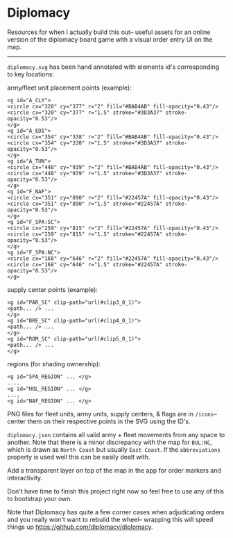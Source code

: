 # Diplomacy
Resources for when I actually build this out– useful assets for an online version of the diplomacy board game with a visual order entry UI on the map.

---

`diplomacy.svg` has been hand annotated with elements id's corresponding to key locations:

army/fleet unit placement points (example):

```
<g id="A_CLY">
<circle cx="320" cy="377" r="2" fill="#BAB4AB" fill-opacity="0.43"/>
<circle cx="320" cy="377" r="1.5" stroke="#3D3A37" stroke-opacity="0.53"/>
</g>
<g id="A_EDI">
<circle cx="354" cy="338" r="2" fill="#BAB4AB" fill-opacity="0.43"/>
<circle cx="354" cy="338" r="1.5" stroke="#3D3A37" stroke-opacity="0.53"/>
</g>
<g id="A_TUN">
<circle cx="448" cy="939" r="2" fill="#BAB4AB" fill-opacity="0.43"/>
<circle cx="448" cy="939" r="1.5" stroke="#3D3A37" stroke-opacity="0.53"/>
</g>
<g id="F_NAF">
<circle cx="351" cy="890" r="2" fill="#22457A" fill-opacity="0.43"/>
<circle cx="351" cy="890" r="1.5" stroke="#22457A" stroke-opacity="0.53"/>
</g>
<g id="F_SPA:SC">
<circle cx="259" cy="815" r="2" fill="#22457A" fill-opacity="0.43"/>
<circle cx="259" cy="815" r="1.5" stroke="#22457A" stroke-opacity="0.53"/>
</g>
<g id="F_SPA:NC">
<circle cx="168" cy="646" r="2" fill="#22457A" fill-opacity="0.43"/>
<circle cx="168" cy="646" r="1.5" stroke="#22457A" stroke-opacity="0.53"/>
</g>
```

supply center points (example):

```
<g id="PAR_SC" clip-path="url(#clip3_0_1)">
<path... /> ...
</g>
<g id="BRE_SC" clip-path="url(#clip4_0_1)">
<path... /> ...
</g>
<g id="ROM_SC" clip-path="url(#clip5_0_1)">
<path... /> ...
</g>
```

regions (for shading ownership):

```
<g id="SPA_REGION" ... </g>
....
<g id="HOL_REGION" ... </g>
....
<g id="NAF_REGION" ... </g>
```

PNG files for fleet units, army units, supply centers, & flags are in `/icons`– center them on their respective points in the SVG using the ID's.

`diplomacy.json` contains all valid army + fleet movements from any space to another. Note that there is a minor discrepancy with the map for `BUL:NC`, which is drawn as `North Coast` but usually `East Coast`. If the `abbreviations` property is used well this can be easily dealt with.

Add a transparent layer on top of the map in the app for order markers and interactivity.

Don't have time to finish this project right now so feel free to use any of this to bootstrap your own.

Note that Diplomacy has quite a few corner cases when adjudicating orders and you really won't want to rebuild the wheel– wrapping this will speed things up https://github.com/diplomacy/diplomacy.
